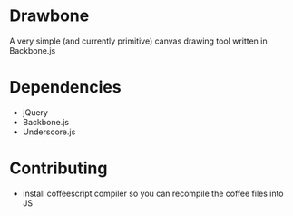 Drawbone
========

A very simple (and currently primitive) canvas drawing tool written in Backbone.js

Dependencies
============

* jQuery
* Backbone.js
* Underscore.js

Contributing
============

* install coffeescript compiler so you can recompile the coffee files into JS
